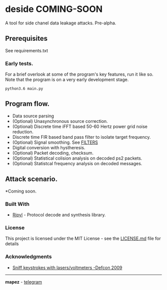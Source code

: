# deside COMING-SOON
A tool for side chanel data leakage attacks. Pre-alpha.


## Prerequisites

See requirements.txt


### Early tests.
For a brief overlook at some of the program's key features, run it like so. Note that the program is on a very early development stage.

```
python3.6 main.py
```

## Program flow.

* Data source parsing
* (Optional) Unasynchronous source correction.
* (Optional) Discrete time iFFT based 50-60 Hertz power grid noise reduction. 
* Discrete time FIR based band pass filter to isolate target frequency.
* (Optional) Signal smoothing. See [FILTERS](https://github.com/zadewg/deside-COMING-SOON/edit/master/FILTERS.py)
* Digital conversion with hystheresis.
* (Optional) Packet decoding, checksum.
* (Optional) Statistical colision analysis on decoded ps2 packets.
* (Optional) Statistcal frequency analysis on decoded messages.


## Attack scenario.

*Coming soon.



### Built With

* [Ripyl](https://github.com/kevinpt/ripyl) - Protocol decode and synthesis library.


### License

This project is licensed under the MIT License - see the [LICENSE.md](LICENSE.md) file for details


### Acknowledgments

* [Sniff keystrokes with lasers/voltmeters -Defcon 2009](http://www.blackhat.com/presentations/bh-usa-09/BARISANI/BHUSA09-Barisani-Keystrokes-SLIDES.pdf)

---

**mapez** - [telegram](https://t.me/mapezz)
